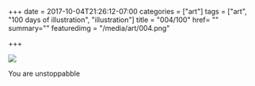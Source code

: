 +++
date = 2017-10-04T21:26:12-07:00
categories = ["art"]
tags = ["art", "100 days of illustration", "illustration"]
title = "004/100"
href= ""
summary=""
featuredimg = "/media/art/004.png"

+++

<img src="/media/art/004.png" />

You are unstoppabble
